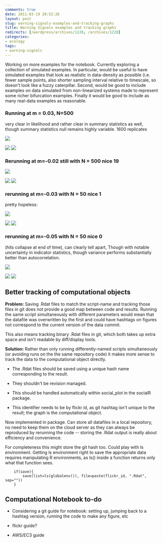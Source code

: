 ```yaml
---
comments: true
date: 2011-03-19 20:52:26
layout: post
slug: warning-signals-examples-and-tracking-graphs
title: Warning Signals examples and tracking graphs
redirects: [/wordpress/archives/1228, /archives/1228]
categories:
- ecology
tags:
- warning-signals
---
```


Working on more examples for the notebook.  Currently exploring a collection of simulated examples.  In particular, would be useful to have simulated examples that look as realistic in data-density as possible (i.e. fewer sample points, also shorter sampling interval relative to timescale, so doesn't look like a fuzzy caterpillar.  Second, would be good to include examples on data simulated from non-linearized systems made to represent some richer bifurcation examples.  Finally it would be good to include as many real-data examples as reasonable.




  





### Running at m = 0.03, N=500




very clear in likelihood and rather clear in summary statistics as well, though summary statistics null remains highly variable.  1600 replicates  

![]( http://farm6.staticflickr.com/5135/5534015439_d8089c1e21_o.png )





![]( http://farm6.staticflickr.com/5291/5531339094_b9ff913ceb_o.png )
 ![]( http://farm6.staticflickr.com/5173/5530753225_6a486687f8_o.png )





  





### Rerunning at m=-0.02 still with N = 500 nice 19




![]( http://farm6.staticflickr.com/5093/5540597051_153f31e85c_o.png )





![]( http://farm6.staticflickr.com/5094/5540149387_6de217dea4_o.png )
 ![]( http://farm6.staticflickr.com/5256/5540149185_46de9fb206_o.png )





### rerunning at m=-0.03 with N = 50 nice 1




pretty hopeless:  

![]( http://farm6.staticflickr.com/5016/5541051116_0b98381e1d_o.png )





![]( http://farm6.staticflickr.com/5016/5540268369_1d1cede1ea_o.png )
 ![]( http://farm6.staticflickr.com/5051/5540849966_4ea51e10cc_o.png )





### rerunning at m=-0.05 with N = 50 nice 0




(hits collapse at end of time), can clearly tell apart, Though with notable uncertainty in indicator statistics, though variance performs substantially better than autocorrelation.




![]( http://farm6.staticflickr.com/5253/5540480089_b8e8e12cc5_o.png )
  

![]( http://farm6.staticflickr.com/5057/5540287643_c70bf339b6_o.png )
 ![]( http://farm6.staticflickr.com/5134/5540869288_2af4d6f227_o.png )





  





## Better tracking of computational objects




**Problem:** Saving .Rdat files to match the script-name and tracking those files in git does not provide a good map between code and results.  Running the same script simultaneously with different parameters would mean that the datafile was overwritten by the first and could have hashtags on figures not correspond to the current version of the data commit.




This also means tracking binary .Rdat files in git, which both takes up extra space and isn't readable by diff/display tools.




**Solution:** Rather than only running differently-named scripts simultaneously (or avoiding runs on the the same repository code) it makes more sense to track the data to the computational object directly.






  * The .Rdat files should be saved using a unique hash name corresponding to the result.


  * They shouldn't be revision managed.


  * This should  be handled automatically within social_plot in the socialR package.


  * This identifier needs to be by flickr id, as git hashtag isn't unique to the result; the graph is the computational object.




Now implemented in package.  Can store all datafiles in a local repository, no need to keep them on the cloud server as they can always be reproduced by rerunning the code -- storing the .Rdat output is really about efficiency and convenience.




For completeness this might store the git hash too.  Could play with ls environment. Getting ls environment right to save the appropriate data requires manipulating R environments, as ls() inside a function returns only what that function sees.



    
    	if(save){
    		save(list=ls(globalenv()), file=paste(flickr_id, ".Rdat", sep=""))
    	}




  





## Computational Notebook to-do






  * Considering a git guide for notebook: setting up, jumping back to a hashtag version, running the code to make any figure, etc


  * flickr guide?


  * AWS/EC3 guide


